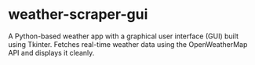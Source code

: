 # weather-scraper-gui
A Python-based weather app with a graphical user interface (GUI) built using Tkinter. Fetches real-time weather data using the OpenWeatherMap API and displays it cleanly.
